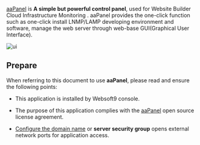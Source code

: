[aaPanel]() is **A simple but powerful control panel**, used for Website Builder Cloud Infrastructure Monitoring . aaPanel provides the one-click function such as one-click install LNMP/LAMP developing environment and software, manage the web server through web-base GUI(Graphical User Interface). 


![ui](https://libs.websoft9.com/Websoft9/DocsPicture/en/bt/bt-guien-websoft9.png)


## Prepare

When referring to this document to use **aaPanel**, please read and ensure the following points:

- This application is installed by Websoft9 console.

- The purpose of this application complies with the [aaPanel](https://github.com/aaPanel/aaPanel/blob/master/license.txt) open source license agreement.

- [Configure the domain name](./domain-set) or **server security group** opens external network ports for application access.